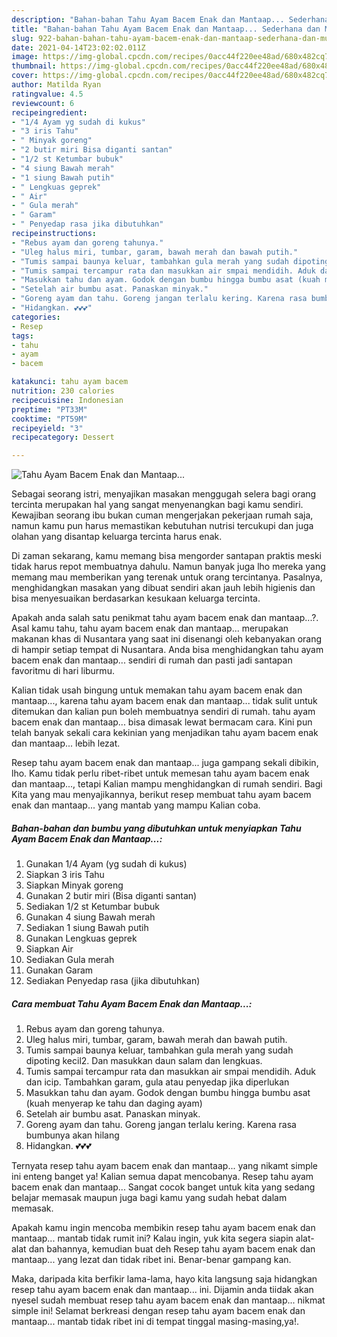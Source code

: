 ```yaml
---
description: "Bahan-bahan Tahu Ayam Bacem Enak dan Mantaap... Sederhana dan Mudah Dibuat"
title: "Bahan-bahan Tahu Ayam Bacem Enak dan Mantaap... Sederhana dan Mudah Dibuat"
slug: 922-bahan-bahan-tahu-ayam-bacem-enak-dan-mantaap-sederhana-dan-mudah-dibuat
date: 2021-04-14T23:02:02.011Z
image: https://img-global.cpcdn.com/recipes/0acc44f220ee48ad/680x482cq70/tahu-ayam-bacem-enak-dan-mantaap-foto-resep-utama.jpg
thumbnail: https://img-global.cpcdn.com/recipes/0acc44f220ee48ad/680x482cq70/tahu-ayam-bacem-enak-dan-mantaap-foto-resep-utama.jpg
cover: https://img-global.cpcdn.com/recipes/0acc44f220ee48ad/680x482cq70/tahu-ayam-bacem-enak-dan-mantaap-foto-resep-utama.jpg
author: Matilda Ryan
ratingvalue: 4.5
reviewcount: 6
recipeingredient:
- "1/4 Ayam yg sudah di kukus"
- "3 iris Tahu"
- " Minyak goreng"
- "2 butir miri Bisa diganti santan"
- "1/2 st Ketumbar bubuk"
- "4 siung Bawah merah"
- "1 siung Bawah putih"
- " Lengkuas geprek"
- " Air"
- " Gula merah"
- " Garam"
- " Penyedap rasa jika dibutuhkan"
recipeinstructions:
- "Rebus ayam dan goreng tahunya."
- "Uleg halus miri, tumbar, garam, bawah merah dan bawah putih."
- "Tumis sampai baunya keluar, tambahkan gula merah yang sudah dipoting kecil2. Dan masukkan daun salam dan lengkuas."
- "Tumis sampai tercampur rata dan masukkan air smpai mendidih. Aduk dan icip. Tambahkan garam, gula atau penyedap jika diperlukan"
- "Masukkan tahu dan ayam. Godok dengan bumbu hingga bumbu asat (kuah menyerap ke tahu dan daging ayam)"
- "Setelah air bumbu asat. Panaskan minyak."
- "Goreng ayam dan tahu. Goreng jangan terlalu kering. Karena rasa bumbunya akan hilang"
- "Hidangkan. 💕💕💕"
categories:
- Resep
tags:
- tahu
- ayam
- bacem

katakunci: tahu ayam bacem 
nutrition: 230 calories
recipecuisine: Indonesian
preptime: "PT33M"
cooktime: "PT59M"
recipeyield: "3"
recipecategory: Dessert

---
```



![Tahu Ayam Bacem Enak dan Mantaap...](https://img-global.cpcdn.com/recipes/0acc44f220ee48ad/680x482cq70/tahu-ayam-bacem-enak-dan-mantaap-foto-resep-utama.jpg)

Sebagai seorang istri, menyajikan masakan menggugah selera bagi orang tercinta merupakan hal yang sangat menyenangkan bagi kamu sendiri. Kewajiban seorang ibu bukan cuman mengerjakan pekerjaan rumah saja, namun kamu pun harus memastikan kebutuhan nutrisi tercukupi dan juga olahan yang disantap keluarga tercinta harus enak.

Di zaman  sekarang, kamu memang bisa mengorder santapan praktis meski tidak harus repot membuatnya dahulu. Namun banyak juga lho mereka yang memang mau memberikan yang terenak untuk orang tercintanya. Pasalnya, menghidangkan masakan yang dibuat sendiri akan jauh lebih higienis dan bisa menyesuaikan berdasarkan kesukaan keluarga tercinta. 



Apakah anda salah satu penikmat tahu ayam bacem enak dan mantaap...?. Asal kamu tahu, tahu ayam bacem enak dan mantaap... merupakan makanan khas di Nusantara yang saat ini disenangi oleh kebanyakan orang di hampir setiap tempat di Nusantara. Anda bisa menghidangkan tahu ayam bacem enak dan mantaap... sendiri di rumah dan pasti jadi santapan favoritmu di hari liburmu.

Kalian tidak usah bingung untuk memakan tahu ayam bacem enak dan mantaap..., karena tahu ayam bacem enak dan mantaap... tidak sulit untuk ditemukan dan kalian pun boleh membuatnya sendiri di rumah. tahu ayam bacem enak dan mantaap... bisa dimasak lewat bermacam cara. Kini pun telah banyak sekali cara kekinian yang menjadikan tahu ayam bacem enak dan mantaap... lebih lezat.

Resep tahu ayam bacem enak dan mantaap... juga gampang sekali dibikin, lho. Kamu tidak perlu ribet-ribet untuk memesan tahu ayam bacem enak dan mantaap..., tetapi Kalian mampu menghidangkan di rumah sendiri. Bagi Kita yang mau menyajikannya, berikut resep membuat tahu ayam bacem enak dan mantaap... yang mantab yang mampu Kalian coba.

<!--inarticleads1-->

##### Bahan-bahan dan bumbu yang dibutuhkan untuk menyiapkan Tahu Ayam Bacem Enak dan Mantaap...:

1. Gunakan 1/4 Ayam (yg sudah di kukus)
1. Siapkan 3 iris Tahu
1. Siapkan  Minyak goreng
1. Gunakan 2 butir miri (Bisa diganti santan)
1. Sediakan 1/2 st Ketumbar bubuk
1. Gunakan 4 siung Bawah merah
1. Sediakan 1 siung Bawah putih
1. Gunakan  Lengkuas geprek
1. Siapkan  Air
1. Sediakan  Gula merah
1. Gunakan  Garam
1. Sediakan  Penyedap rasa (jika dibutuhkan)




<!--inarticleads2-->

##### Cara membuat Tahu Ayam Bacem Enak dan Mantaap...:

1. Rebus ayam dan goreng tahunya.
1. Uleg halus miri, tumbar, garam, bawah merah dan bawah putih.
1. Tumis sampai baunya keluar, tambahkan gula merah yang sudah dipoting kecil2. Dan masukkan daun salam dan lengkuas.
1. Tumis sampai tercampur rata dan masukkan air smpai mendidih. Aduk dan icip. Tambahkan garam, gula atau penyedap jika diperlukan
1. Masukkan tahu dan ayam. Godok dengan bumbu hingga bumbu asat (kuah menyerap ke tahu dan daging ayam)
1. Setelah air bumbu asat. Panaskan minyak.
1. Goreng ayam dan tahu. Goreng jangan terlalu kering. Karena rasa bumbunya akan hilang
1. Hidangkan. 💕💕💕




Ternyata resep tahu ayam bacem enak dan mantaap... yang nikamt simple ini enteng banget ya! Kalian semua dapat mencobanya. Resep tahu ayam bacem enak dan mantaap... Sangat cocok banget untuk kita yang sedang belajar memasak maupun juga bagi kamu yang sudah hebat dalam memasak.

Apakah kamu ingin mencoba membikin resep tahu ayam bacem enak dan mantaap... mantab tidak rumit ini? Kalau ingin, yuk kita segera siapin alat-alat dan bahannya, kemudian buat deh Resep tahu ayam bacem enak dan mantaap... yang lezat dan tidak ribet ini. Benar-benar gampang kan. 

Maka, daripada kita berfikir lama-lama, hayo kita langsung saja hidangkan resep tahu ayam bacem enak dan mantaap... ini. Dijamin anda tiidak akan nyesel sudah membuat resep tahu ayam bacem enak dan mantaap... nikmat simple ini! Selamat berkreasi dengan resep tahu ayam bacem enak dan mantaap... mantab tidak ribet ini di tempat tinggal masing-masing,ya!.

